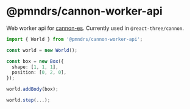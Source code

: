 # @pmndrs/cannon-worker-api

Web worker api for [cannon-es](https://github.com/pmndrs/cannon-es). Currently used in `@react-three/cannon`.

```ts
import { World } from '@pmndrs/cannon-worker-api';

const world = new World();

const box = new Box({
  shape: [1, 1, 1],
  position: [0, 2, 0],
});

world.addBody(box);

world.step(...);
```
